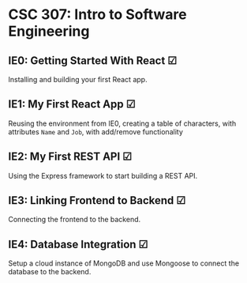 # CSC 307: Intro to Software Engineering

## IE0: Getting Started With React &#x2611;

Installing and building your first React app.

## IE1: My First React App &#x2611;

Reusing the environment from IE0, creating a table of characters, with attributes `Name` and `Job`, with add/remove functionality


## IE2: My First REST API &#x2611;

Using the Express framework to start building a REST API.

## IE3: Linking Frontend to Backend &#x2611;

Connecting the frontend to the backend.


## IE4: Database Integration &#x2611;

Setup a cloud instance of MongoDB and use Mongoose to connect the database to the backend.